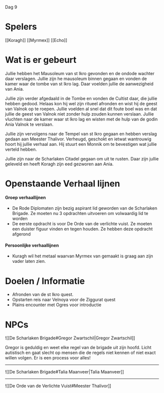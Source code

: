 Dag 9

# Spelers
[[Koragh]]
[[Myrmex]]
[[Echo]]

# Wat is er gebeurt

Jullie hebben het Mausoleum van st Ikro gevonden en de ondode wachter daar verslagen. Jullie zijn he mausoleum binnen gegaan en vonden de kamer waar de tombe van st Ikro lag. Daar voelden jullie de aanwezigheid van Ania.

Jullie zijn verder afgedaald in de Tombe en vonden de Cultist daar, die jullie hebben gedood. Helaas kon hij wel zijn ritueel afronden en wist hij de geest van Valnok op te roepen. Jullie voelden al snel dat dit foute boel was en dat jullie de geest van Valnok niet zonder hulp zouden kunnen verslaan. Jullie vluchten naar de kamer waar st Ikro lag en wisten met de hulp van de godin Ania Valnok te verslaan.

Jullie zijn vervolgens naar de Tempel van st Ikro gegaan en hebben verslag gedaan aan Meester Thalivor. Verheugd, geschokt en ietwat wantrouwig hoort hij jullie verhaal aan. Hij stuurt een Monnik om te bevestigen wat jullie verteld hebben.

Jullie zijn naar de Scharlaken Citadel gegaan om uit te rusten. Daar zijn jullie geleveld en heeft Koragh zijn eed gezworen aan Ania.


# Openstaande Verhaal lijnen

#### Groep verhaallijnen
- De Rode Diplomaten zijn bezig aspirant lid geworden van de Scharlaken Brigade. Ze moeten nu 3 opdrachten uitvoeren om volwaardig lid te worden
- De eerste opdracht is voor De Orde van de verlichte vuist. Ze moeten een duister figuur vinden en tegen houden. Ze hebben deze opdracht afgerond

#### Persoonlijke verhaallijnen
- Kuragh wil het metaal waarvan Myrmex van gemaakt is graag aan zijn vader laten zien.



# Doelen / Informatie
- Afronden van de st Ikro quest.
- Opstarten reis naar Velnoya voor de Ziggurat quest
- Plains encounter met Ogres voor introductie 


# NPCs
![[De Scharlaken Brigade#Gregor Zwartschil|Gregor Zwartschil]]

Gregor is geduldig en weet elke regel van de brigade uit zijn hoofd. Licht autistisch en gaat slecht op mensen die de regels niet kennen of niet exact willen volgen. Er is een process voor alles!

---

![[De Scharlaken Brigade#Talia Maanveer|Talia Maanveer]]

---

![[De Orde van de Verlichte Vuist#Meester Thalivor]]


